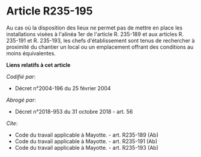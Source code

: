 # Article R235-195

Au cas où la disposition des lieux ne permet pas de mettre en place les installations visées à l'alinéa 1er de l'article R.
235-189 et aux articles R. 235-191 et R. 235-193, les chefs d'établissement sont tenus de rechercher à proximité du chantier
un local ou un emplacement offrant des conditions au moins équivalentes.

**Liens relatifs à cet article**

_Codifié par_:

  - Décret n°2004-196 du 25 février 2004

_Abrogé par_:

  - Décret n°2018-953 du 31 octobre 2018 - art. 56

_Cite_:

  - Code du travail applicable à Mayotte. - art. R235-189 (Ab)
  - Code du travail applicable à Mayotte. - art. R235-191 (Ab)
  - Code du travail applicable à Mayotte. - art. R235-193 (Ab)
